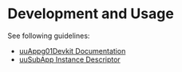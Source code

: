 # Development and Usage

See following guidelines:

- [uuAppg01Devkit Documentation](https://uuos9.plus4u.net/uu-bookkitg01-main/78462435-e884539c8511447a977c7ff070e7f2cf/book)
- [uuSubApp Instance Descriptor](https://uuos9.plus4u.net/uu-bookkitg01-main/78462435-289fcd2e11d34f3e9b2184bedb236ded/book/page?code=uuSubAppInstanceDescriptor)
